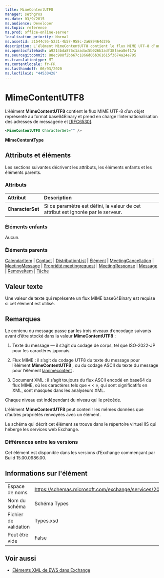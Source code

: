 ```yaml
---
title: MimeContentUTF8
manager: sethgros
ms.date: 03/9/2015
ms.audience: Developer
ms.topic: reference
ms.prod: office-online-server
localization_priority: Normal
ms.assetid: 31544c95-5231-4b57-958c-2a689464d29b
description: L’élément MimeContentUTF8 contient le flux MIME UTF-8 d’un objet représenté au format base64Binary et prend en charge l’internationalisation des adresses de messagerie et [RFC6530].
ms.openlocfilehash: a9214bda876c1aadac5b026b3adf38faea8ef17a
ms.sourcegitcommit: 88ec988f2bb67c1866d06b361615f3674a24e795
ms.translationtype: MT
ms.contentlocale: fr-FR
ms.lasthandoff: 06/03/2020
ms.locfileid: "44530428"
---
```

# <a name="mimecontentutf8"></a>MimeContentUTF8

L’élément **MimeContentUTF8** contient le flux MIME UTF-8 d’un objet représenté au format base64Binary et prend en charge l’internationalisation des adresses de messagerie et [[RFC6530]](http://www.rfc-editor.org/rfc/rfc6530.txt).
  
```XML
<MimeContentUTF8 CharacterSet="" />
```

 **MimeContentType**
## <a name="attributes-and-elements"></a>Attributs et éléments

Les sections suivantes décrivent les attributs, les éléments enfants et les éléments parents.
  
### <a name="attributes"></a>Attributs

|**Attribut**|**Description**|
|:-----|:-----|
|**CharacterSet** <br/> |Si ce paramètre est défini, la valeur de cet attribut est ignorée par le serveur.  <br/> |
   
### <a name="child-elements"></a>Éléments enfants

Aucun.
  
### <a name="parent-elements"></a>Éléments parents

[CalendarItem](calendaritem.md)  |  [Contact](contact.md)  |  [DistributionList](distributionlist.md)  |  [Élément](item.md)  |  [MeetingCancellation](meetingcancellation.md)  |  [MeetingMessage](meetingmessage.md)  |  [Propriété meetingrequest](meetingrequest.md)  |  [MeetingResponse](meetingresponse.md)  |  [Message](message-ex15websvcsotherref.md)  |  [RemoveItem](removeitem.md)  |  [Tâche](task.md)
  
## <a name="text-value"></a>Valeur texte

Une valeur de texte qui représente un flux MIME base64Binary est requise si cet élément est utilisé.
  
## <a name="remarks"></a>Remarques

Le contenu du message passe par les trois niveaux d’encodage suivants avant d’être stocké dans la valeur **MimeContentUTF8** : 
  
1. Texte du message — il s’agit du codage de corps, tel que ISO-2022-JP pour les caractères japonais.
    
2. Flux MIME : il s’agit du codage UTF8 du texte du message pour l’élément **MimeContentUTF8** , ou du codage ASCII du texte du message pour l’élément [lamimecontent](mimecontent.md) . 
    
3. Document XML : il s’agit toujours du flux ASCII encodé en base64 du flux MIME, où les caractères tels que « \< », qui sont significatifs en XML, sont masqués dans les analyseurs XML.
    
Chaque niveau est indépendant du niveau qui le précède.
  
L’élément **MimeContentUTF8** peut contenir les mêmes données que d’autres propriétés renvoyées avec un élément. 
  
Le schéma qui décrit cet élément se trouve dans le répertoire virtuel IIS qui héberge les services web Exchange.
  
### <a name="version-differences"></a>Différences entre les versions

Cet élément est disponible dans les versions d’Exchange commençant par Build 15.00.0986.00.
  
## <a name="element-information"></a>Informations sur l'élément

|||
|:-----|:-----|
|Espace de noms  <br/> |https://schemas.microsoft.com/exchange/services/2006/types  <br/> |
|Nom du schéma  <br/> |Schéma Types  <br/> |
|Fichier de validation  <br/> |Types.xsd  <br/> |
|Peut être vide  <br/> |False  <br/> |
   
## <a name="see-also"></a>Voir aussi



- [Éléments XML de EWS dans Exchange](ews-xml-elements-in-exchange.md)

